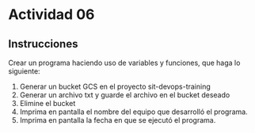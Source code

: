# Actividad 06

## Instrucciones

Crear un programa haciendo uso de variables y funciones, que haga lo siguiente: 

1. Generar un bucket GCS en el proyecto sit-devops-training 
2. Generar un archivo txt y guarde el archivo en el bucket deseado
3. Elimine el bucket
4. Imprima en pantalla el nombre del equipo que desarrolló el programa. 
5. Imprima en pantalla la fecha en que se ejecutó el programa. 



